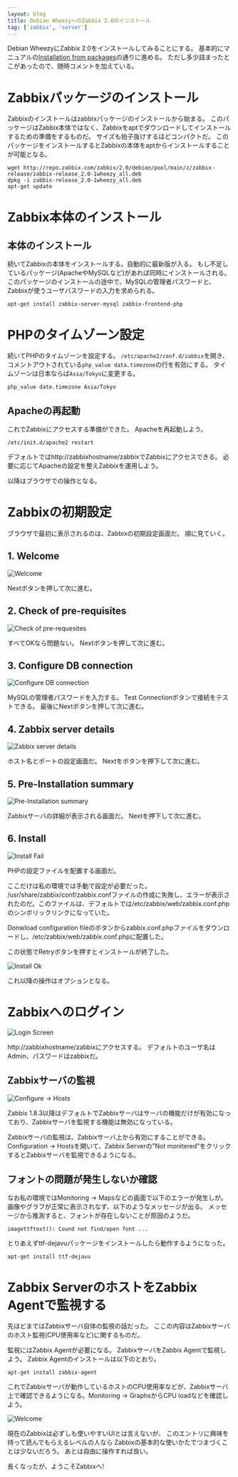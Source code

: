 ```yaml
---
layout: blog
title: Debian WheezyへのZabbix 2.0のインストール
tag: ['zabbix', 'server']
---
```




Debian WheezyにZabbix 2.0をインストールしてみることにする。
基本的にマニュアルの[Installation from packages](https://www.zabbix.com/documentation/2.0/manual/installation/install_from_packages)の通りに進める。
ただし多少詰まったとこがあったので、随時コメントを加えている。

# Zabbixパッケージのインストール

Zabbixのインストールはzabbixパッケージのインストールから始まる。
このパッケージはZabbix本体ではなく、Zabbixをaptでダウンロードしてインストールするための準備をするものだ。
サイズも拍子抜けするほどコンパクトだ。
このパッケージをインストールするとZabbixの本体をaptからインストールすることが可能となる。

~~~~
wget http://repo.zabbix.com/zabbix/2.0/debian/pool/main/z/zabbix-release/zabbix-release_2.0-1wheezy_all.deb
dpkg -i zabbix-release_2.0-1wheezy_all.deb
apt-get update
~~~~

# Zabbix本体のインストール

## 本体のインストール

続いてZabbixの本体をインストールする。自動的に最新版が入る。
もし不足しているパッケージ(ApacheやMySQLなど)があれば同時にインストールされる。
このパッケージのインストールの途中で、MySQLの管理者パスワードと、Zabbixが使うユーザパスワードの入力を求められる。

~~~~
apt-get install zabbix-server-mysql zabbix-frontend-php
~~~~

# PHPのタイムゾーン設定

続いてPHPのタイムゾーンを設定する。
`/etc/apache2/conf.d/zabbix`を開き、コメントアウトされている`php_value data.timezone`の行を有効にする。
タイムゾーンは日本ならば`Asia/Tokyo`に変更する。

~~~~
php_value date.timezone Asia/Tokyo
~~~~

## Apacheの再起動

これでZabbixにアクセスする準備ができた。
Apacheを再起動しよう。

~~~~
/etc/init.d/apache2 restart
~~~~

デフォルトではhttp://zabbixhostname/zabbixでZabbixにアクセスできる。
必要に応じてApacheの設定を整えZabbixを運用しよう。

以降はブラウザでの操作となる。

# Zabbixの初期設定

ブラウザで最初に表示されるのは、Zabbixの初期設定画面だ。
順に見ていく。

## 1. Welcome

![Welcome](/assets/2013_10_23_zabbix000.jpg)

Nextボタンを押して次に進む。

## 2. Check of pre-requisites

![Check of pre-requesites](/assets/2013_10_23_zabbix001.jpg)

すべてOKなら問題ない。
Nextボタンを押して次に進む。

## 3. Configure DB connection

![Configure DB connection](/assets/2013_10_23_zabbix002.jpg)

MySQLの管理者パスワードを入力する。
Test Connectionボタンで接続をテストできる。
最後にNextボタンを押して次に進む。

## 4. Zabbix server details

![Zabbix server details](/assets/2013_10_23_zabbix003.jpg)

ホスト名とポートの設定画面だ。
Nextをボタンを押下して次に進む。

## 5. Pre-Installation summary

![Pre-Installation summary](/assets/2013_10_23_zabbix004.jpg)

Zabbixサーバの詳細が表示される画面だ。
Nextを押下して次に進む。

## 6. Install

![Install Fail](/assets/2013_10_23_zabbix005.jpg)

PHPの設定ファイルを配置する画面だ。

ここだけは私の環境では手動で設定が必要だった。
/usr/share/zabbix/conf/zabbix.confファイルの作成に失敗し、エラーが表示されたのだ。このファイルは、デフォルトでは/etc/zabbix/web/zabbix.conf.phpのシンボリックリンクになっていた。

Donwload configuration fileのボタンからzabbix.conf.phpファイルをダウンロードし、/etc/zabbix/web/zabbix.conf.phpに配置した。

この状態でRetryボタンを押すとインストールが終了した。

![Install Ok](/assets/2013_10_23_zabbix006.jpg)

これ以降の操作はオプションとなる。

# Zabbixへのログイン

![Login Screen](/assets/2013_10_23_zabbix007.jpg)

http://zabbixhostname/zabbixにアクセスする。
デフォルトのユーザ名はAdmin、パスワードはzabbixだ。

## Zabbixサーバの監視

![Configure -> Hosts](/assets/2013_10_23_zabbix008.jpg)

Zabbix 1.8.3以降はデフォルトでZabbixサーバはサーバの機能だけが有効になっており、Zabbixサーバを監視する機能は無効になっている。

Zabbixサーバの監視は、Zabbixサーバ上から有効にすることができる。
Configuration -> Hostsを開いて、Zabbix Serverの"Not monitered"をクリックするとZabbixサーバを監視できるようになる。

## フォントの問題が発生しないか確認

なお私の環境ではMonitoring -> Mapsなどの画面で以下のエラーが発生しが。
画像やグラフが正常に表示されなず、以下のようなメッセージが出る。
メッセージから推測すると、フォントが存在しないことが原因のようだ。

~~~~
imagettftext(): Cound not find/open font ...
~~~~

とりあえずttf-dejavuパッケージをインストールしたら動作するようになった。

~~~~
apt-get install ttf-dejavu
~~~~

# Zabbix ServerのホストをZabbix Agentで監視する

先ほどまではZabbixサーバ自体の監視の話だった。
ここの内容はZabbixサーバのホスト監視(CPU使用率など)に関するものだ。

監視にはZabbix Agentが必要になる。
ZabbixサーバをZabbix Agentで監視しよう。
Zabbix Agentのインストールは以下のとおり。

~~~~
apt-get install zabbix-agent
~~~~

これでZabbixサーバが動作しているホストのCPU使用率などが、Zabbixサーバ上で確認できるようになる。Monitoring -> GraphsからCPU loadなどを確認しよう。

![Welcome](/assets/2013_10_23_zabbix009.jpg)

現在のZabbixは必ずしも使いやすいUIとは言えないが、
このエントリに興味を持って読んでもらえるレベルの人なら
Zabbixの基本的な使いかたでつまづくことは少ないだろう。
あとは自由に操作すれば良い。

長くなったが、ようこそZabbixへ!
